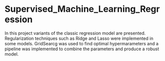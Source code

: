 # Supervised_Machine_Learning_Regression

In this project variants of the classic regression model are presented. Regularization techniques such as Ridge and Lasso were implemented in some models. GridSearcg was used to find optimal hypermarameters and a pipeline was implemented to combine the parameters and produce a robust model. 
